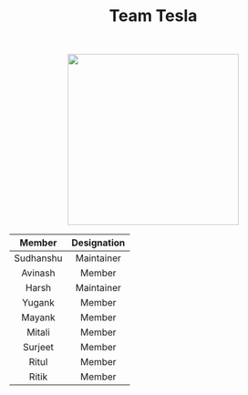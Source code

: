 <h1 align="center"> Team Tesla </h1><br/>

<p align="center" > <img height="300px" src="pexels-belle-co-1000445.jpg"/></p>

<div align="center">
  
|    Member    | Designation |
| :----------: | :---------: |
| Sudhanshu   |  Maintainer |
|  Avinash    |  Member     |
| Harsh       |  Maintainer |
| Yugank      |    Member   |
| Mayank      |    Member   |
| Mitali      |    Member   |
| Surjeet     |   Member    |
| Ritul       |   Member    |
| Ritik       |   Member    |

</div>
